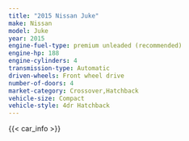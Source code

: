 ```yaml
---
title: "2015 Nissan Juke"
make: Nissan
model: Juke
year: 2015
engine-fuel-type: premium unleaded (recommended)
engine-hp: 188
engine-cylinders: 4
transmission-type: Automatic
driven-wheels: Front wheel drive
number-of-doors: 4
market-category: Crossover,Hatchback
vehicle-size: Compact
vehicle-style: 4dr Hatchback
---
```


{{< car_info >}}
